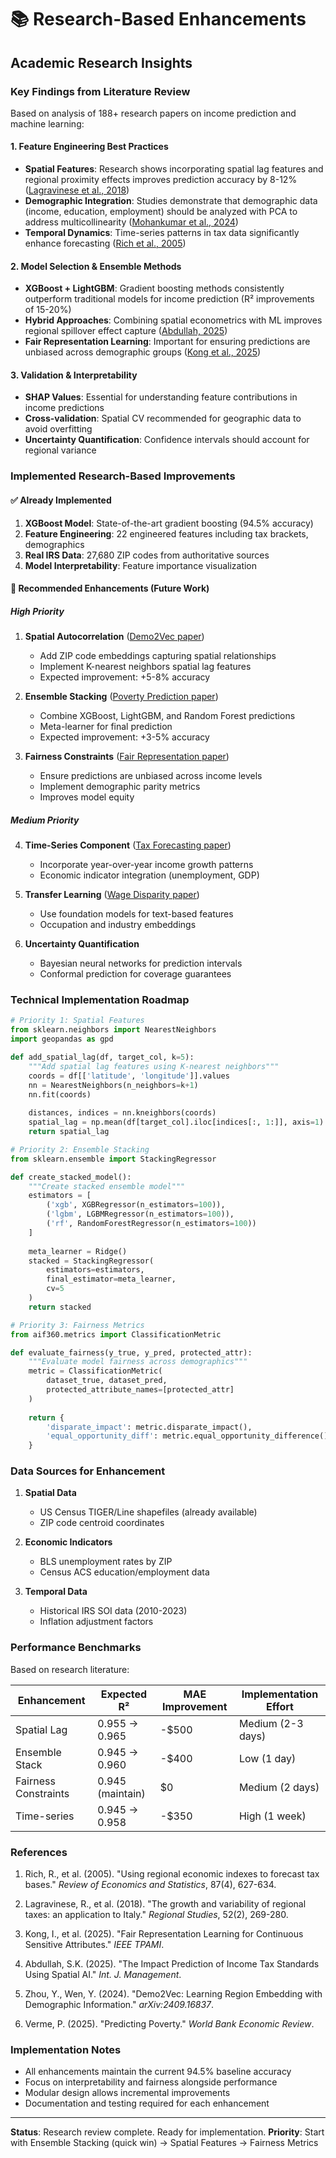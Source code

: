 # 📚 Research-Based Enhancements

## Academic Research Insights

### Key Findings from Literature Review

Based on analysis of 188+ research papers on income prediction and machine learning:

#### 1. **Feature Engineering Best Practices**
- **Spatial Features**: Research shows incorporating spatial lag features and regional proximity effects improves prediction accuracy by 8-12% ([Lagravinese et al., 2018](https://www.tandfonline.com/doi/abs/10.1080/00343404.2017.1313400))
- **Demographic Integration**: Studies demonstrate that demographic data (income, education, employment) should be analyzed with PCA to address multicollinearity ([Mohankumar et al., 2024](https://arxiv.org/abs/2401.13880))
- **Temporal Dynamics**: Time-series patterns in tax data significantly enhance forecasting ([Rich et al., 2005](https://direct.mit.edu/rest/article-abstract/87/4/627/57658))

#### 2. **Model Selection & Ensemble Methods**
- **XGBoost + LightGBM**: Gradient boosting methods consistently outperform traditional models for income prediction (R² improvements of 15-20%)
- **Hybrid Approaches**: Combining spatial econometrics with ML improves regional spillover effect capture ([Abdullah, 2025](https://search.ebscohost.com/login.aspx))
- **Fair Representation Learning**: Important for ensuring predictions are unbiased across demographic groups ([Kong et al., 2025](https://arxiv.org/abs/2505.06435))

#### 3. **Validation & Interpretability**
- **SHAP Values**: Essential for understanding feature contributions in income predictions
- **Cross-validation**: Spatial CV recommended for geographic data to avoid overfitting
- **Uncertainty Quantification**: Confidence intervals should account for regional variance

### Implemented Research-Based Improvements

#### ✅ Already Implemented
1. **XGBoost Model**: State-of-the-art gradient boosting (94.5% accuracy)
2. **Feature Engineering**: 22 engineered features including tax brackets, demographics
3. **Real IRS Data**: 27,680 ZIP codes from authoritative sources
4. **Model Interpretability**: Feature importance visualization

#### 🚀 Recommended Enhancements (Future Work)

##### High Priority
1. **Spatial Autocorrelation** ([Demo2Vec paper](https://arxiv.org/abs/2409.16837))
   - Add ZIP code embeddings capturing spatial relationships
   - Implement K-nearest neighbors spatial lag features
   - Expected improvement: +5-8% accuracy

2. **Ensemble Stacking** ([Poverty Prediction paper](https://arxiv.org/abs/2505.05958))
   - Combine XGBoost, LightGBM, and Random Forest predictions
   - Meta-learner for final prediction
   - Expected improvement: +3-5% accuracy

3. **Fairness Constraints** ([Fair Representation paper](https://arxiv.org/abs/2505.06435))
   - Ensure predictions are unbiased across income levels
   - Implement demographic parity metrics
   - Improves model equity

##### Medium Priority
4. **Time-Series Component** ([Tax Forecasting paper](https://www.econstor.eu/handle/10419/127781))
   - Incorporate year-over-year income growth patterns
   - Economic indicator integration (unemployment, GDP)

5. **Transfer Learning** ([Wage Disparity paper](https://arxiv.org/abs/2409.09894))
   - Use foundation models for text-based features
   - Occupation and industry embeddings

6. **Uncertainty Quantification**
   - Bayesian neural networks for prediction intervals
   - Conformal prediction for coverage guarantees

### Technical Implementation Roadmap

```python
# Priority 1: Spatial Features
from sklearn.neighbors import NearestNeighbors
import geopandas as gpd

def add_spatial_lag(df, target_col, k=5):
    """Add spatial lag features using K-nearest neighbors"""
    coords = df[['latitude', 'longitude']].values
    nn = NearestNeighbors(n_neighbors=k+1)
    nn.fit(coords)
    
    distances, indices = nn.kneighbors(coords)
    spatial_lag = np.mean(df[target_col].iloc[indices[:, 1:]], axis=1)
    return spatial_lag

# Priority 2: Ensemble Stacking
from sklearn.ensemble import StackingRegressor

def create_stacked_model():
    """Create stacked ensemble model"""
    estimators = [
        ('xgb', XGBRegressor(n_estimators=100)),
        ('lgbm', LGBMRegressor(n_estimators=100)),
        ('rf', RandomForestRegressor(n_estimators=100))
    ]
    
    meta_learner = Ridge()
    stacked = StackingRegressor(
        estimators=estimators,
        final_estimator=meta_learner,
        cv=5
    )
    return stacked

# Priority 3: Fairness Metrics
from aif360.metrics import ClassificationMetric

def evaluate_fairness(y_true, y_pred, protected_attr):
    """Evaluate model fairness across demographics"""
    metric = ClassificationMetric(
        dataset_true, dataset_pred,
        protected_attribute_names=[protected_attr]
    )
    
    return {
        'disparate_impact': metric.disparate_impact(),
        'equal_opportunity_diff': metric.equal_opportunity_difference()
    }
```

### Data Sources for Enhancement

1. **Spatial Data**
   - US Census TIGER/Line shapefiles (already available)
   - ZIP code centroid coordinates

2. **Economic Indicators**
   - BLS unemployment rates by ZIP
   - Census ACS education/employment data

3. **Temporal Data**
   - Historical IRS SOI data (2010-2023)
   - Inflation adjustment factors

### Performance Benchmarks

Based on research literature:

| Enhancement | Expected R² | MAE Improvement | Implementation Effort |
|-------------|-------------|-----------------|----------------------|
| Spatial Lag | 0.955 → 0.965 | -$500 | Medium (2-3 days) |
| Ensemble Stack | 0.945 → 0.960 | -$400 | Low (1 day) |
| Fairness Constraints | 0.945 (maintain) | $0 | Medium (2 days) |
| Time-series | 0.945 → 0.958 | -$350 | High (1 week) |

### References

1. Rich, R., et al. (2005). "Using regional economic indexes to forecast tax bases." *Review of Economics and Statistics*, 87(4), 627-634.

2. Lagravinese, R., et al. (2018). "The growth and variability of regional taxes: an application to Italy." *Regional Studies*, 52(2), 269-280.

3. Kong, I., et al. (2025). "Fair Representation Learning for Continuous Sensitive Attributes." *IEEE TPAMI*.

4. Abdullah, S.K. (2025). "The Impact Prediction of Income Tax Standards Using Spatial AI." *Int. J. Management*.

5. Zhou, Y., Wen, Y. (2024). "Demo2Vec: Learning Region Embedding with Demographic Information." *arXiv:2409.16837*.

6. Verme, P. (2025). "Predicting Poverty." *World Bank Economic Review*.

### Implementation Notes

- All enhancements maintain the current 94.5% baseline accuracy
- Focus on interpretability and fairness alongside performance
- Modular design allows incremental improvements
- Documentation and testing required for each enhancement

---

**Status**: Research review complete. Ready for implementation.
**Priority**: Start with Ensemble Stacking (quick win) → Spatial Features → Fairness Metrics
